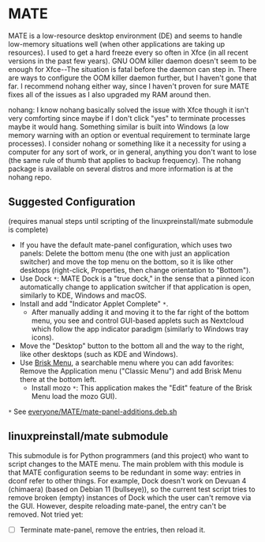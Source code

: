 # MATE

MATE is a low-resource desktop environment (DE) and seems to handle low-memory situations well (when other applications are taking up resources). I used to get a hard freeze every so often in Xfce (in all recent versions in the past few years). GNU OOM killer daemon doesn't seem to be enough for Xfce--The situation is fatal before the daemon can step in. There are ways to configure the OOM killer daemon further, but I haven't gone that far. I recommend nohang either way, since I haven't proven for sure MATE fixes all of the issues as I also upgraded my RAM around then.

nohang: I know nohang basically solved the issue with Xfce though it isn't very comforting since maybe if I don't click "yes" to terminate processes maybe it would hang. Something similar is built into Windows (a low memory warning with an option or eventual requirement to terminate large processes). I consider nohang or something like it a necessity for using a computer for any sort of work, or in general, anything you don't want to lose (the same rule of thumb that applies to backup frequency). The nohang package is available on several distros and more information is at the nohang repo.


## Suggested Configuration
(requires manual steps until scripting of the linuxpreinstall/mate submodule is complete)
- If you have the default mate-panel configuration, which uses two panels: Delete the bottom menu (the one with just an application switcher) and move the top menu on the bottom, so it is like other desktops (right-click, Properties, then change orientation to "Bottom").
- Use Dock `*`: MATE Dock is a "true dock," in the sense that a pinned icon automatically change to application switcher if that application is open, similarly to KDE, Windows and macOS.
- Install and add "Indicator Applet Complete" `*`.
  - After manually adding it and moving it to the far right of the bottom menu, you see and control GUI-based applets such as Nextcloud which follow the app indicator paradigm (similarly to Windows tray icons).
- Move the "Desktop" button to the bottom all and the way to the right, like other desktops (such as KDE and Windows).
- Use [Brisk Menu](brisk-menu.md), a searchable menu where you can add favorites: Remove the Application menu ("Classic Menu") and add Brisk Menu there at the bottom left.
  - Install mozo `*`: This application makes the "Edit" feature of the Brisk Menu load the mozo GUI).

`*` See [everyone/MATE/mate-panel-additions.deb.sh](../../everyone/MATE/mate-panel-additions.deb.sh)


## linuxpreinstall/mate submodule
This submodule is for Python programmers (and this project) who want to script changes to the MATE menu.
The main problem with this module is that MATE configuration seems to be redundant in some way: entries in dconf refer to other things.
For example, Dock doesn't work on Devuan 4 (chimaera) (based on Debian 11 (bullseye)), so the current test script tries to remove broken (empty) instances of Dock which the user can't remove via the GUI. However, despite reloading mate-panel, the entry can't be removed. Not tried yet:
- [ ] Terminate mate-panel, remove the entries, then reload it.
